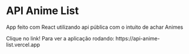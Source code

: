 <h1>API Anime List</h1>

<p>App feito com React utilizando api pública com o intuito de achar Animes</p>
Clique no link! Para ver a aplicação rodando: https://api-anime-list.vercel.app
